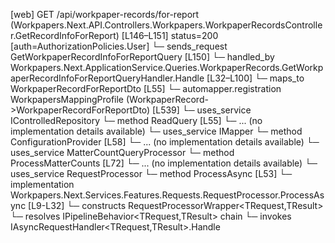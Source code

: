 [web] GET /api/workpaper-records/for-report  (Workpapers.Next.API.Controllers.Workpapers.WorkpaperRecordsController.GetRecordInfoForReport)  [L146–L151] status=200 [auth=AuthorizationPolicies.User]
  └─ sends_request GetWorkpaperRecordInfoForReportQuery [L150]
    └─ handled_by Workpapers.Next.ApplicationService.Queries.WorkpaperRecords.GetWorkpaperRecordInfoForReportQueryHandler.Handle [L32–L100]
      └─ maps_to WorkpaperRecordForReportDto [L55]
        └─ automapper.registration WorkpapersMappingProfile (WorkpaperRecord->WorkpaperRecordForReportDto) [L539]
      └─ uses_service IControlledRepository<WorkpaperRecord>
        └─ method ReadQuery [L55]
          └─ ... (no implementation details available)
      └─ uses_service IMapper
        └─ method ConfigurationProvider [L58]
          └─ ... (no implementation details available)
      └─ uses_service MatterCountQueryProcessor
        └─ method ProcessMatterCounts [L72]
          └─ ... (no implementation details available)
      └─ uses_service RequestProcessor
        └─ method ProcessAsync [L53]
          └─ implementation Workpapers.Next.Services.Features.Requests.RequestProcessor.ProcessAsync [L9-L32]
            └─ constructs RequestProcessorWrapper<TRequest,TResult>
            └─ resolves IPipelineBehavior<TRequest,TResult> chain
            └─ invokes IAsyncRequestHandler<TRequest,TResult>.Handle

